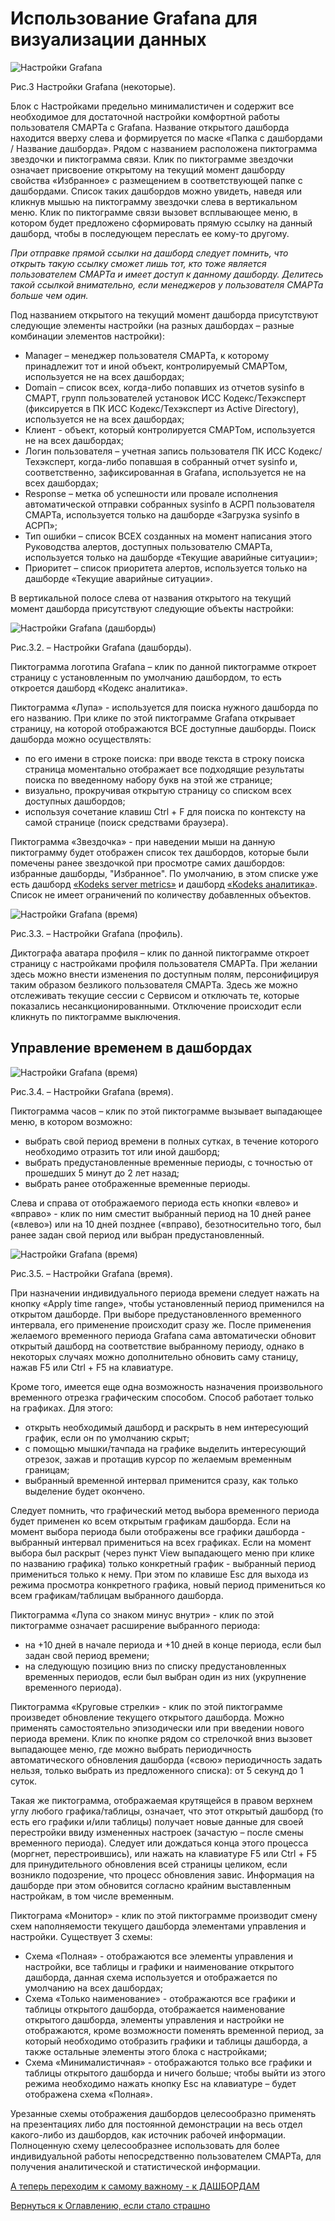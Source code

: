 # Использование Grafana для визуализации данных

<img src="img/smart_settings/01_edited_top_2.png" alt="Настройки Grafana" align=top>

Рис.3 Настройки Grafana (некоторые).

Блок с Настройками предельно минималистичен и содержит все необходимое для достаточной настройки комфортной работы пользователя СМАРТа с Grafana. Название открытого дашборда находится вверху слева и формируется по маске «Папка с дашбордами / Название дашборда». 
Рядом с названием расположена пиктограмма звездочки и пиктограмма связи. 
Клик по пиктограмме звездочки означает присвоение открытому на текущий момент дашборду свойства «Избранное» с размещением в соответствующей папке с дашбордами. Список таких дашбордов можно увидеть, наведя или кликнув мышью на пиктограмму звездочки слева в вертикальном меню.
Клик по пиктограмме связи вызовет всплывающее меню, в котором будет предложено сформировать прямую ссылку на данный дашборд, чтобы в последующем переслать ее кому-то другому.

_При отправке прямой ссылки на дашборд следует помнить, что открыть такую ссылку сможет лишь тот, кто тоже является пользователем СМАРТа и имеет доступ к данному дашборду. Делитесь такой ссылкой внимательно, если менеджеров у пользователя СМАРТа больше чем один._

Под названием открытого на текущий момент дашборда присутствуют следующие элементы настройки (на разных дашбордах – разные комбинации элементов настройки):
- Manager – менеджер пользователя СМАРТа, к которому принадлежит тот и иной объект, контролируемый СМАРТом, используется не на всех дашбордах;
- Domain – список всех, когда-либо попавших из отчетов sysinfo в СМАРТ, групп пользователей установок ИСС Кодекс/Техэксперт (фиксируется в ПК ИСС Кодекс/Техэксперт из Active Directory), используется не на всех дашбордах;
- Клиент - объект, который контролируется СМАРТом, используется не на всех дашбордах;
- Логин пользователя – учетная запись пользователя ПК ИСС Кодекс/Техэксперт, когда-либо попавшая в собранный отчет sysinfo и, соответственно, зафиксированная в Grafana, используется не на всех дашбордах;
- Response – метка об успешности или провале исполнения автоматической отправки собранных sysinfo в АСРП пользователя СМАРТа, используется только на дашборде «Загрузка sysinfo в АСРП»;
- Тип ошибки – список ВСЕХ созданных на момент написания этого Руководства алертов, доступных пользователю СМАРТа, используется только на дашборде «Текущие аварийные ситуации»;
- Приоритет – список приоритета алертов, используется только на дашборде «Текущие аварийные ситуации».

В вертикальной полосе слева от названия открытого на текущий момент дашборда присутствуют следующие объекты настройки:

<img src="img/smart_settings/dashboards.JPG" alt="Настройки Grafana (дашборды)" align=top>

Рис.3.2. – Настройки Grafana (дашборды).

Пиктограмма логотипа Grafana – клик по данной пиктограмме откроет страницу с установленным по умолчанию дашбордом, то есть откроется дашборд «Кодекс аналитика».

Пиктограмма «Лупа» - используется для поиска нужного дашборда по его названию. При клике по этой пиктограмме Grafana открывает страницу, на которой отображаются ВСЕ доступные дашборды. Поиск дашборда можно осуществлять: 
- по его имени в строке поиска: при вводе текста в строку поиска страница моментально отображает все подходящие результаты поиска по введенному набору букв на этой же странице;
- визуально, прокручивая открытую страницу со списком всех доступных дашбордов;
- используя сочетание клавиш Ctrl + F для поиска по контексту на самой странице (поиск средствами браузера).

Пиктограмма «Звездочка» - при наведении мыши на данную пиктограмму будет отображен список тех дашбордов, которые были помечены ранее звездочкой при просмотре самих дашбордов: избранные дашборды, "Избранное". По умолчанию, в этом списке уже есть дашборд [«Kodeks server metrics»](chapter-71.md) и дашборд [«Kodeks аналитика»](chapter-72.md). 
Список не имеет ограничений по количеству добавленных объектов.

<img src="img/smart_settings/profile.JPG" alt="Настройки Grafana (время)" align=top>

Рис.3.3. – Настройки Grafana (профиль).

Диктографа аватара профиля – клик по данной пиктограмме откроет страницу с настройками профиля пользователя СМАРТа. 
При желании здесь можно внести изменения по доступным полям, персонифицируя таким образом безликого пользователя СМАРТа. 
Здесь же можно отслеживать текущие сессии с Сервисом и отключать те, которые показались несанкционированными. 
Отключение происходит если кликнуть по пиктограмме выключения.

## Управление временем в дашбордах

<img src="img/smart_settings/time.JPG" alt="Настройки Grafana (время)" align=top>

Рис.3.4. – Настройки Grafana (время).

Пиктограмма часов – клик по этой пиктограмме вызывает выпадающее меню, в котором возможно:
- выбрать свой период времени в полных сутках, в течение которого необходимо отразить тот или иной дашборд;
- выбрать предустановленные временные периоды, с точностью от прошедших 5 минут до 2 лет назад;
- выбрать ранее отображенные временные периоды.

Слева и справа от отображаемого периода есть кнопки «влево» и «вправо» - клик по ним сместит выбранный период на 10 дней ранее («влево») или на 10 дней позднее («вправо), безотносительно того, был ранее задан свой период или выбран предустановленный.


<img src="img/smart_settings/time_2.png" alt="Настройки Grafana (время)" align=top>

Рис.3.5. – Настройки Grafana (время).

При назначении индивидуального периода времени следует нажать на кнопку «Apply time range», чтобы установленный период применился на открытом дашборде. 
При выборе предустановленного временного интервала, его применение происходит сразу же.
После применения желаемого временного периода Grafana сама автоматически обновит открытый дашборд на соответствие выбранному периоду, однако в некоторых случаях можно дополнительно обновить саму станицу, нажав F5 или Ctrl + F5 на клавиатуре.

Кроме того, имеется еще одна возможность назначения произвольного временного отрезка графическим способом. Способ работает только на графиках. Для этого:
- открыть необходимый дашборд и раскрыть в нем интересующий график, если он по умолчанию скрыт;
- с помощью мышки/тачпада на графике выделить интересующий отрезок, зажав и протащив курсор по желаемым временным границам;
- выбранный временной интервал применится сразу, как только выделение будет окончено.

Следует помнить, что графический метод выбора временного периода будет применен ко всем открытым графикам дашборда.
Если на момент выбора периода были отображены все графики дашборда - выбранный интервал примениться на всех графиках.
Если на момент выбора был раскрыт (через пункт View выпадающего меню при клике по названию графика) только конкретный график - выбранный период примениться только к нему.
При этом по клавише Esc для выхода из режима просмотра конкретного графика, новый период примениться ко всем графикам/таблицам выбранного дашборда.

Пиктограмма «Лупа со знаком минус внутри» - клик по этой пиктограмме означает расширение выбранного периода:
- на +10 дней в начале периода и +10 дней в конце периода, если был задан свой период времени;
- на следующую позицию вниз по списку предустановленных временных периодов, если был выбран один из них (укрупнение временного периода).

Пиктограмма «Круговые стрелки» - клик по этой пиктограмме произведет обновление текущего открытого дашборда. 
Можно применять самостоятельно эпизодически или при введении нового периода времени. 
Клик по кнопке рядом со стрелочкой вниз вызовет выпадающее меню, где можно выбрать периодичность автоматического обновления дашборда («свою» периодичность задать нельзя, только выбрать из предложенного списка): от 5 секунд до 1 суток.

Такая же пиктограмма, отображаемая крутящейся в правом верхнем углу любого графика/таблицы, означает, что этот открытый дашборд (то есть его графики и/или таблицы) получает новые данные для своей перестройки ввиду измененных настроек (зачастую – после смены временного периода). 
Следует или дождаться конца этого процесса (моргнет, перестроившись), или нажать на клавиатуре F5 или Ctrl + F5 для принудительного обновления всей страницы целиком, если возникло подозрение, что процесс обновления завис.
Информация на дашборде при этом обновится согласно крайним выставленным настройкам, в том числе временным.

Пиктограма «Монитор»   - клик по этой пиктограмме производит смену схем наполняемости текущего дашборда элементами управления и настройки. Существует 3 схемы:
- Схема «Полная» - отображаются все элементы управления и настройки, все таблицы и графики и наименование открытого дашборда, данная схема используется и отображается по умолчанию на всех дашбордах;
- Схема «Только наименование» - отображаются все графики и таблицы открытого дашборда, отображается наименование открытого дашборда, элементы управления и настройки не отображаются, кроме возможности поменять временной период, за который необходимо отобразить графики и таблицы дашборда, а также остальные элементы этого блока с настройками;
- Схема «Минималистичная» - отображаются только все графики и таблицы открытого дашборда и ничего больше; чтобы выйти из этого режима необходимо нажать кнопку Esc на клавиатуре – будет отображена схема «Полная».

Урезанные схемы отображения дашбордов целесообразно применять на презентациях либо для постоянной демонстрации на весь отдел какого-либо из дашбордов, как источник рабочей информации. 
Полноценную схему целесообразнее использовать для более индивидуальной работы непосредственно пользователем СМАРТа, для получения аналитической и статистической информации.

[А теперь переходим к самому важному - к ДАШБОРДАМ](chapter-70.md)

[Вернуться к Оглавлению, если стало страшно](Readme.md)